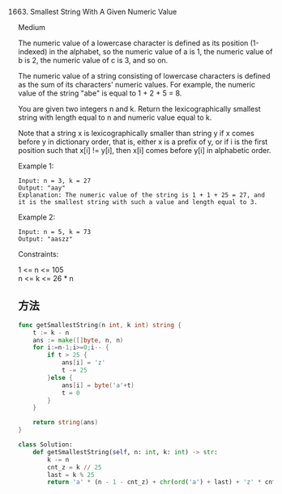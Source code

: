1663. Smallest String With A Given Numeric Value


Medium


The numeric value of a lowercase character is defined as its position (1-indexed) in the alphabet, so the numeric value of a is 1, the numeric value of b is 2, the numeric value of c is 3, and so on.

The numeric value of a string consisting of lowercase characters is defined as the sum of its characters' numeric values. For example, the numeric value of the string "abe" is equal to 1 + 2 + 5 = 8.

You are given two integers n and k. Return the lexicographically smallest string with length equal to n and numeric value equal to k.

Note that a string x is lexicographically smaller than string y if x comes before y in dictionary order, that is, either x is a prefix of y, or if i is the first position such that x[i] != y[i], then x[i] comes before y[i] in alphabetic order.

 

Example 1:

```
Input: n = 3, k = 27
Output: "aay"
Explanation: The numeric value of the string is 1 + 1 + 25 = 27, and it is the smallest string with such a value and length equal to 3.
```

Example 2:

```
Input: n = 5, k = 73
Output: "aaszz"
```

Constraints:

1 <= n <= 105   
n <= k <= 26 * n


## 方法

```go
func getSmallestString(n int, k int) string {
	t := k - n
	ans := make([]byte, n, n)
	for i:=n-1;i>=0;i-- {
		if t > 25 {
			ans[i] = 'z'
			t -= 25
		}else {
			ans[i] = byte('a'+t)
			t = 0
		}
	}

	return string(ans)
}

```



```python
class Solution:
    def getSmallestString(self, n: int, k: int) -> str:
        k -= n
        cnt_z = k // 25
        last = k % 25
        return 'a' * (n - 1 - cnt_z) + chr(ord('a') + last) + 'z' * cnt_z
```
